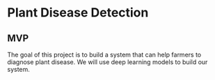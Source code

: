 # Plant Disease Detection
## MVP

The goal of this project is to build a system that can help farmers to diagnose plant disease.
We will use deep learning models to build our system.


